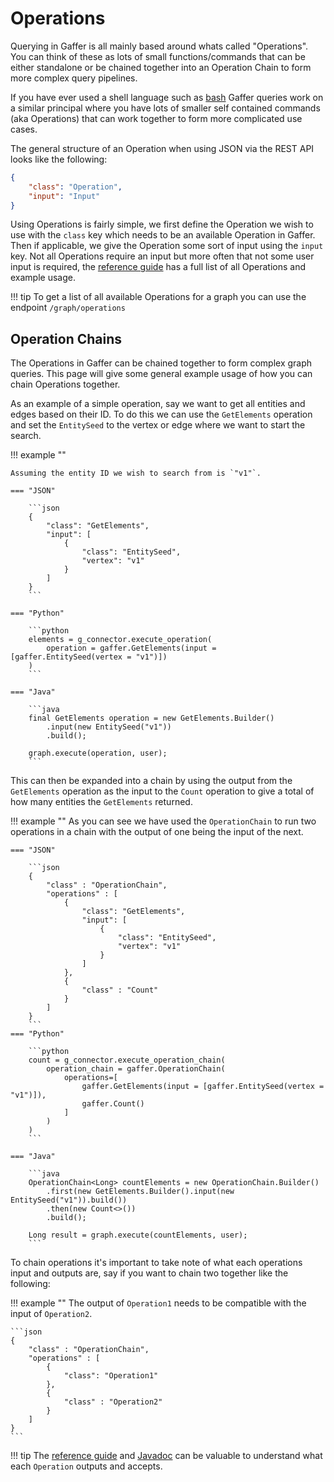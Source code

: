 # Operations

Querying in Gaffer is all mainly based around whats called "Operations". You can
think of these as lots of small functions/commands that can be either standalone
or be chained together into an Operation Chain to form more complex query
pipelines.

If you have ever used a shell language such as
[bash](https://www.gnu.org/software/bash/) Gaffer queries work on a similar
principal where you have lots of smaller self contained commands (aka
Operations) that can work together to form more complicated use cases.

The general structure of an Operation when using JSON via the REST API looks
like the following:

```json
{
    "class": "Operation",
    "input": "Input"
}
```

Using Operations is fairly simple, we first define the Operation we wish to use
with the `class` key which needs to be an available Operation in Gaffer. Then
if applicable, we give the Operation some sort of input using the `input` key.
Not all Operations require an input but more often that not some user input is
required, the [reference guide](../../../reference/operations-guide/operations.md) has
a full list of all Operations and example usage.

!!! tip
    To get a list of all available Operations for a graph you can use the
    endpoint `/graph/operations`

## Operation Chains

The Operations in Gaffer can be chained together to form complex graph queries.
This page will give some general example usage of how you can chain Operations
together.

As an example of a simple operation, say we want to get all entities and edges
based on their ID. To do this we can use the `GetElements` operation and set the
`EntitySeed` to the vertex or edge where we want to start the search.

!!! example ""

    Assuming the entity ID we wish to search from is `"v1"`.

    === "JSON"

        ```json
        {
            "class": "GetElements",
            "input": [
                {
                    "class": "EntitySeed",
                    "vertex": "v1"
                }
            ]
        }
        ```

    === "Python"

        ```python
        elements = g_connector.execute_operation(
            operation = gaffer.GetElements(input = [gaffer.EntitySeed(vertex = "v1")])
        )
        ```

    === "Java"

        ```java
        final GetElements operation = new GetElements.Builder()
            .input(new EntitySeed("v1"))
            .build();

        graph.execute(operation, user);
        ```

This can then be expanded into a chain by using the output from the
`GetElements` operation as the input to the `Count` operation to give a total of
how many entities the `GetElements` returned.

!!! example ""
    As you can see we have used the `OperationChain` to run two operations in a
    chain with the output of one being the input of the next.

    === "JSON"

        ```json
        {
            "class" : "OperationChain",
            "operations" : [
                {
                    "class": "GetElements",
                    "input": [
                        {
                            "class": "EntitySeed",
                            "vertex": "v1"
                        }
                    ]
                },
                {
                    "class" : "Count"
                }
            ]
        }
        ```
    === "Python"

        ```python
        count = g_connector.execute_operation_chain(
            operation_chain = gaffer.OperationChain(
                operations=[
                    gaffer.GetElements(input = [gaffer.EntitySeed(vertex = "v1")]),
                    gaffer.Count()
                ]
            )
        )
        ```

    === "Java"

        ```java
        OperationChain<Long> countElements = new OperationChain.Builder()
            .first(new GetElements.Builder().input(new EntitySeed("v1")).build())
            .then(new Count<>())
            .build();

        Long result = graph.execute(countElements, user);
        ```

To chain operations it's important to take note of what each operations input and
outputs are, say if you want to chain two together like the following:

!!! example ""
    The output of `Operation1` needs to be compatible with the input of
    `Operation2`.

    ```json
    {
        "class" : "OperationChain",
        "operations" : [
            {
                "class": "Operation1"
            },
            {
                "class" : "Operation2"
            }
        ]
    }
    ```

!!! tip
    The [reference guide](../../../reference/operations-guide/operations.md) and
    [Javadoc](../../../reference/javadoc.md) can be valuable to understand what
    each `Operation` outputs and accepts.
